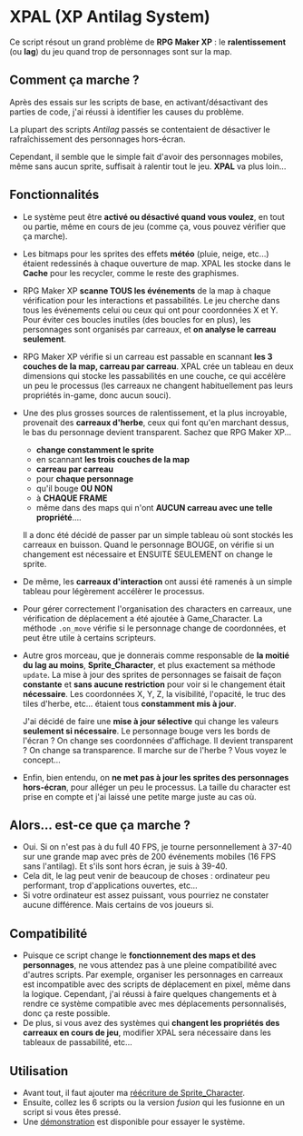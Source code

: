 # XPAL (XP Antilag System)

Ce script résout un grand problème de **RPG Maker XP** : le **ralentissement** (ou **lag**) du jeu quand trop de personnages sont sur la map.


## Comment ça marche ?

Après des essais sur les scripts de base, en activant/désactivant des parties de code, j'ai réussi à identifier les causes du problème.

La plupart des scripts _Antilag_ passés se contentaient de désactiver le rafraîchissement des personnages hors-écran.

Cependant, il semble que le simple fait d'avoir des personnages mobiles, même sans aucun sprite, suffisait à ralentir tout le jeu. **XPAL** va plus loin...


## Fonctionnalités

* Le système peut être **activé ou désactivé quand vous voulez**, en tout ou partie, même en cours de jeu (comme ça, vous pouvez vérifier que ça marche).
* Les bitmaps pour les sprites des effets **météo** (pluie, neige, etc...) étaient redessinés à chaque ouverture de map. XPAL les stocke dans le **Cache** pour les recycler, comme le reste des graphismes.
* RPG Maker XP **scanne TOUS les événements** de la map à chaque vérification pour les interactions et passabilités. Le jeu cherche dans tous les événements celui ou ceux qui ont pour coordonnées X et Y. Pour éviter ces boucles inutiles (des boucles for en plus), les personnages sont organisés par carreaux, et **on analyse le carreau seulement**.
* RPG Maker XP vérifie si un carreau est passable en scannant **les 3 couches de la map, carreau par carreau**. XPAL crée un tableau en deux dimensions qui stocke les passabilités en une couche, ce qui accélère un peu le processus (les carreaux ne changent habituellement pas leurs propriétés in-game, donc aucun souci).
* Une des plus grosses sources de ralentissement, et la plus incroyable, provenait des **carreaux d'herbe**, ceux qui font qu'en marchant dessus, le bas du personnage devient transparent. Sachez que RPG Maker XP...
  * **change constamment le sprite**
  * en scannant **les trois couches de la map**
  * **carreau par carreau**
  * pour **chaque personnage**
  * qu'il bouge **OU NON**
  * à **CHAQUE FRAME**
  * même dans des maps qui n'ont **AUCUN carreau avec une telle propriété**.... 

  Il a donc été décidé de passer par un simple tableau où sont stockés les carreaux en buisson. Quand le personnage BOUGE, on vérifie si un changement est nécessaire et ENSUITE SEULEMENT on change le sprite.
* De même, les **carreaux d'interaction** ont aussi été ramenés à un simple tableau pour légèrement accélèrer le processus.
* Pour gérer correctement l'organisation des characters en carreaux, une vérification de déplacement a été ajoutée à Game_Character. La méthode `.on_move` vérifie si le personnage change de coordonnées, et peut être utile à certains scripteurs.
* Autre gros morceau, que je donnerais comme responsable de **la moitié du lag au moins**, **Sprite_Character**, et plus exactement sa méthode `update`. La mise à jour des sprites de personnages se faisait de façon **constante** et **sans aucune restriction** pour voir si le changement était **nécessaire**. Les coordonnées X, Y, Z, la visibilité, l'opacité, le truc des tiles d'herbe, etc... étaient tous **constamment mis à jour**.

  J'ai décidé de faire une **mise à jour sélective** qui change les valeurs **seulement si nécessaire**. Le personnage bouge vers les bords de l'écran ? On change ses coordonnées d'affichage. Il devient transparent ? On change sa transparence. Il marche sur de l'herbe ? Vous voyez le concept...
* Enfin, bien entendu, on **ne met pas à jour les sprites des personnages hors-écran**, pour alléger un peu le processus. La taille du character est prise en compte et j'ai laissé une petite marge juste au cas où.


## Alors... est-ce que ça marche ?

* Oui. Si on n'est pas à du full 40 FPS, je tourne personnellement à 37-40 sur une grande map avec près de 200 événements mobiles (16 FPS sans l'antilag). Et s'ils sont hors écran, je suis à 39-40.
* Cela dit, le lag peut venir de beaucoup de choses : ordinateur peu performant, trop d'applications ouvertes, etc...
* Si votre ordinateur est assez puissant, vous pourriez ne constater aucune différence. Mais certains de vos joueurs si.


## Compatibilité

* Puisque ce script change le **fonctionnement des maps et des personnages**, ne vous attendez pas à une pleine compatibilité avec d'autres scripts. Par exemple, organiser les personnages en carreaux est incompatible avec des scripts de déplacement en pixel, même dans la logique. Cependant, j'ai réussi à faire quelques changements et à rendre ce système compatible avec mes déplacements personnalisés, donc ça reste possible.
* De plus, si vous avez des systèmes qui **changent les propriétés des carreaux en cours de jeu**, modifier XPAL sera nécessaire dans les tableaux de passabilité, etc...


## Utilisation

* Avant tout, il faut ajouter ma [réécriture de Sprite_Character](https://github.com/do-sieg/rmxp-sprite-character-rewrite).
* Ensuite, collez les 6 scripts ou la version _fusion_ qui les fusionne en un script si vous êtes pressé.
* Une [démonstration](XPAL%20Demo.exe) est disponible pour essayer le système.
